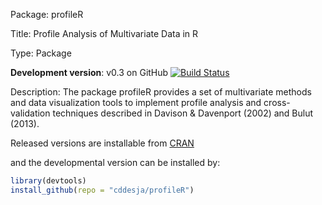 Package: profileR

Title: Profile Analysis of Multivariate Data in R

Type: Package

**Development version**: v0.3 on GitHub [![Build Status](https://travis-ci.org/cddesja/profileR.svg?branch=master)](https://travis-ci.org/cddesja/profileR)

Description: The package profileR provides a set of multivariate methods and data visualization tools 
    to implement profile analysis and cross-validation techniques described 
    in Davison & Davenport (2002) and Bulut (2013).

Released versions are installable from [CRAN](http://cran.r-project.org/web/packages/profileR/index.html) 

and the developmental version can be installed by:

```R
library(devtools)
install_github(repo = "cddesja/profileR")
```

